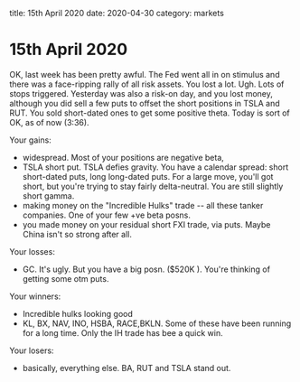title: 15th April 2020
date: 2020-04-30
category: markets

# 15th April 2020

OK, last week has been pretty awful. The Fed went all in on stimulus and there was a face-ripping rally of all risk assets. You lost a lot. Ugh. Lots of stops triggered. Yesterday was also a risk-on day, and you lost money, although you did sell a few puts to offset the short positions in TSLA and RUT. You sold short-dated ones to get some positive theta. Today is sort of OK, as of now \(3:36\).

Your gains:

* widespread. Most of your positions are negative beta,
* TSLA short put. TSLA defies gravity. You have a calendar spread: short short-dated puts, long long-dated puts. For a large move, you'll got short, but you're trying to stay fairly delta-neutral. You are still slightly short gamma.
* making money on the "Incredible Hulks" trade -- all these tanker companies. One of your few +ve beta posns.
* you made money on your residual short FXI trade, via puts. Maybe China isn't so strong after all. 

Your losses:

* GC. It's ugly. But you have a big posn. \($520K \). You're thinking of getting some otm puts.

Your winners:

* Incredible hulks looking good
* KL, BX, NAV, INO, HSBA, RACE,BKLN. Some of these have been running for a long time. Only the IH trade has bee a quick win.

Your losers:

* basically, everything else. BA, RUT and TSLA stand out.

